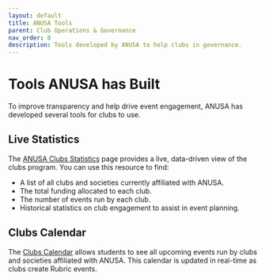 ```yaml
---
layout: default
title: ANUSA Tools
parent: Club Operations & Governance
nav_order: 8
description: Tools developed by ANUSA to help clubs in governance.
---
```


# Tools ANUSA has Built
To improve transparency and help drive event engagement, ANUSA has developed several tools for clubs to use.

## Live Statistics
The [ANUSA Clubs Statistics](https://docs.google.com/spreadsheets/d/16na3I2hSBcOZBMbfsA7mxSwPZyxUIv5t7-xQdixo0LM/edit?gid=0#gid=0) page provides a live, data-driven view of the clubs program. You can use this resource to find:

- A list of all clubs and societies currently affiliated with ANUSA.
- The total funding allocated to each club.
- The number of events run by each club.
- Historical statistics on club engagement to assist in event planning.

## Clubs Calendar
The [Clubs Calendar](https://anusa.com.au/clubs/events/) allows students to see all upcoming events run by clubs and societies affiliated with ANUSA. This calendar is updated in real-time as clubs create Rubric events.
